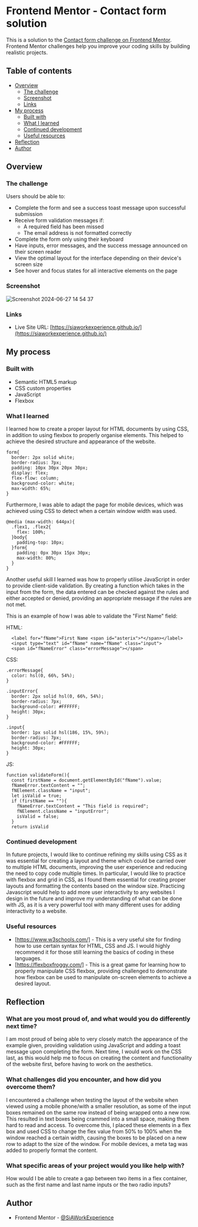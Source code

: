 # Frontend Mentor - Contact form solution

This is a solution to the [Contact form challenge on Frontend Mentor](https://www.frontendmentor.io/challenges/contact-form--G-hYlqKJj). Frontend Mentor challenges help you improve your coding skills by building realistic projects. 

## Table of contents

- [Overview](#overview)
  - [The challenge](#the-challenge)
  - [Screenshot](#screenshot)
  - [Links](#links)
- [My process](#my-process)
  - [Built with](#built-with)
  - [What I learned](#what-i-learned)
  - [Continued development](#continued-development)
  - [Useful resources](#useful-resources)
- [Reflection](#reflection)
- [Author](#author)
  

## Overview

### The challenge

Users should be able to:

- Complete the form and see a success toast message upon successful submission
- Receive form validation messages if:
  - A required field has been missed
  - The email address is not formatted correctly
- Complete the form only using their keyboard
- Have inputs, error messages, and the success message announced on their screen reader
- View the optimal layout for the interface depending on their device's screen size
- See hover and focus states for all interactive elements on the page

### Screenshot

![Screenshot 2024-06-27 14 54 37](https://github.com/SiAWorkExperience/SiAWorkExperience.github.io/assets/173684234/0c104f06-902e-44a0-9bcb-727361f51611)

### Links

- Live Site URL: [https://siaworkexperience.github.io/](https://siaworkexperience.github.io/)

## My process

### Built with

- Semantic HTML5 markup
- CSS custom properties
- JavaScript
- Flexbox

### What I learned

I learned how to create a proper layout for HTML documents by using CSS, in addition to using flexbox to properly organise elements. This helped to achieve the desired structure and appearance of the website.

```
form{
  border: 2px solid white;
  border-radius: 7px;
  padding: 10px 30px 20px 30px;
  display: flex;
  flex-flow: column;
  background-color: white;
  max-width: 65%;
}
```

Furthermore, I was able to adapt the page for mobile devices, which was achieved using CSS to detect when a certain window width was used.

```
@media (max-width: 644px){
  .flex1, .flex2{
    flex: 100%;
  }body{
    padding-top: 10px;
  }form{
    padding: 0px 30px 15px 30px;
    max-width: 80%;
  }
}
```

Another useful skill I learned was how to properly utilise JavaScript in order to provide client-side validation. By creating a function which takes in the input from the form, the data entered can be checked against the rules and either accepted or denied, providing an appropriate message if the rules are not met.

This is an example of how I was able to validate the "First Name" field:

HTML:
```
  <label for="fName">First Name <span id="asterix">*</span></label>
  <input type="text" id="fName" name="fName" class="input">
  <span id="fNameError" class="errorMessage"></span>
```

CSS:
```
.errorMessage{
  color: hsl(0, 66%, 54%);
}

.inputError{
  border: 2px solid hsl(0, 66%, 54%);
  border-radius: 7px;
  background-color: #FFFFFF;
  height: 30px;
}

.input{
  border: 1px solid hsl(186, 15%, 59%);
  border-radius: 7px;
  background-color: #FFFFFF;
  height: 30px;
}
```

JS:
```
function validateForm(){
  const firstName = document.getElementById("fName").value;
  fNameError.textContent = "";
  fNElement.className = "input";
  let isValid = true;
  if (firstName == ""){
    fNameError.textContent = "This field is required";
    fNElement.className = "inputError";
    isValid = false;
  }
  return isValid
```

### Continued development

In future projects, I would like to continue refining my skills using CSS as it was essential for creating a layout and theme which could be carried over to multiple HTML documents, improving the user experience and reducing the need to copy code multiple times. In particular, I would like to practice with flexbox and grid in CSS, as I found them essential for creating proper layouts and formatting the contents based on the window size. Practicing Javascript would help to add more user interactivity to any websites I design in the future and improve my understanding of what can be done with JS, as it is a very powerful tool with many different uses for adding interactivity to a website.

### Useful resources

- [https://www.w3schools.com/] - This is a very useful site for finding how to use certain syntax for HTML, CSS and JS. I would highly recommend it for those still learning the basics of coding in these languages.
- [https://flexboxfroggy.com/] - This is a great game for learning how to properly manipulate CSS flexbox, providing challenged to demonstrate how flexbox can be used to manipulate on-screen elements to achieve a desired layout.

## Reflection

### What are you most proud of, and what would you do differently next time?
I am most proud of being able to very closely match the appearance of the example given, providing validation using JavaScript and adding a toast message upon completing the form. Next time, I would work on the CSS last, as this would help me to focus on creating the content and functionality of the website first, before having to work on the aesthetics.

### What challenges did you encounter, and how did you overcome them?
I encountered a challenge when testing the layout of the website when viewed using a mobile phone/with a smaller resolution, as some of the input boxes remained on the same row instead of being wrapped onto a new row. This resulted in text boxes being crammed into a small space, making them hard to read and access. To overcome this, I placed these elements in a flex box and used CSS to change the flex value from 50% to 100% when the window reached a certain width, causing the boxes to be placed on a new row to adapt to the size of the window. For mobile devices, a meta tag was added to properly format the content.

### What specific areas of your project would you like help with?
How would I be able to create a gap between two items in a flex container, such as the first name and last name inputs or the two radio inputs?

## Author

- Frontend Mentor - [@SiAWorkExperience](https://www.frontendmentor.io/profile/SiAWorkExperience)
